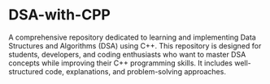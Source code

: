 # DSA-with-CPP
A comprehensive repository dedicated to learning and implementing Data Structures and Algorithms (DSA) using C++. This repository is designed for students, developers, and coding enthusiasts who want to master DSA concepts while improving their C++ programming skills. It includes well-structured code, explanations, and problem-solving approaches.
